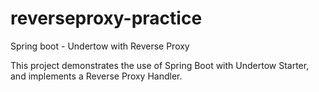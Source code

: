# reverseproxy-practice
Spring boot - Undertow with Reverse Proxy

This project demonstrates the use of Spring Boot with Undertow Starter, and implements a Reverse Proxy Handler.
